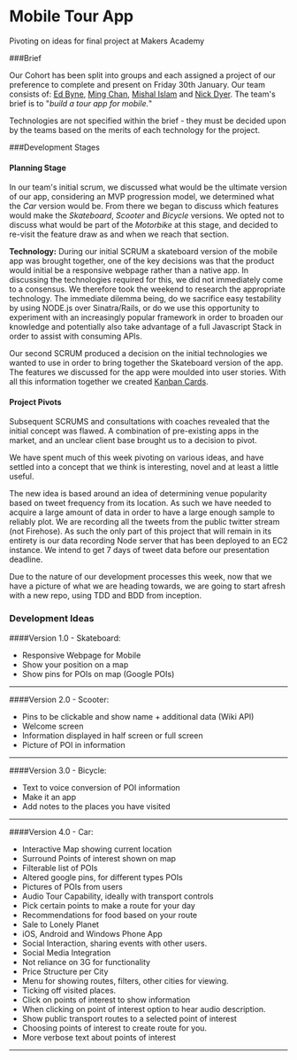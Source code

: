 # Mobile Tour App

Pivoting on ideas for final project at Makers Academy

###Brief

Our Cohort has been split into groups and each assigned a project of our
preference to complete and present on
Friday 30th January. Our team consists of: [Ed
Byne](https://github.com/ejbyne), [Ming Chan](https://github.com/ming-chan),
[Mishal Islam](https://github.com/mishal1) and [Nick
Dyer](https://github.com/nickbdyer). The team's brief is to "*build
a tour app for mobile.*"

Technologies are not specified within the brief - they must be decided upon by
the teams based on the merits of
each technology for the project. 

###Development Stages
     
#### Planning Stage

In our team's initial scrum, we discussed what would be the ultimate version of
our app, considering an MVP progression model, we determined what the *Car*
version would be. From there we began to discuss which features would make the
*Skateboard*, *Scooter* and *Bicycle* versions. We opted not to discuss what
would be part of the *Motorbike* at this stage, and decided to re-visit the
feature draw as and when we reach that section.
     
**Technology:** During our initial SCRUM a skateboard version of the
mobile app was brought together, one of the key decisions was that the
product would initial be a responsive webpage rather than a native app. In
discussing the technologies required for this, we did not immediately come
to a consensus. We therefore took the weekend to research the appropriate
technology. The immediate dilemma being, do we sacrifice easy testability
by using NODE.js over Sinatra/Rails, or do we use this opportunity to
experiment with an increasingly popular framework in order to broaden our
knowledge and potentially also take advantage of a full Javascript Stack in
order to assist with consuming APIs.

Our second SCRUM produced a decision on the initial technologies we wanted
to use in order to bring together the Skateboard version of the app. The
features we discussed for the app were moulded into user stories. With all this
information together we created [Kanban
Cards](http://en.wikipedia.org/wiki/Kanban_%28development%29).

#### Project Pivots

Subsequent SCRUMS and consultations with coaches revealed that the initial
concept was flawed. A combination of pre-existing apps in the market, and an
unclear client base brought us to a decision to pivot. 

We have spent much of this week pivoting on various ideas, and have settled
into a concept that we think is interesting, novel and at least a little
useful. 

The new idea is based around an idea of determining venue popularity based on
tweet frequency from its location. As such we have needed to acquire a large
amount of data in order to have a large enough sample to reliably plot. We are
recording all the tweets from the public twitter stream (not Firehose). As such 
the only part of this project that will remain in its entirety is our data
recording Node server that has been deployed to an EC2 instance. We intend to
get 7 days of tweet data before our presentation deadline. 

Due to the nature of our development processes this week, now that we have a picture of what we are heading towards, we are going to start afresh with a new repo, using TDD and BDD from inception.

### Development Ideas

####Version 1.0 - Skateboard:

- Responsive Webpage for Mobile
- Show your position on a map
- Show pins for POIs on map (Google POIs)

---

####Version 2.0 - Scooter: 

- Pins to be clickable and show name + additional data (Wiki API)
- Welcome screen
- Information displayed in half screen or full screen
- Picture of POI in information

---

####Version 3.0 - Bicycle:

- Text to voice conversion of POI information
- Make it an app
- Add notes to the places you have visited

---

####Version 4.0 - Car:

- Interactive Map showing current location
- Surround Points of interest shown on map
- Filterable list of POIs
- Altered google pins, for different types POIs
- Pictures of POIs from users
- Audio Tour Capability, ideally with transport controls
- Pick certain points to make a route for your day
- Recommendations for food based on your route
- Sale to Lonely Planet
- iOS, Android and Windows Phone App
- Social Interaction, sharing events with other users.
- Social Media Integration
- Not reliance on 3G for functionality
- Price Structure per City
- Menu for showing routes, filters, other cities for viewing. 
- Ticking off visited places. 
- Click on points of interest to show information
- When clicking on point of interest option to hear audio description.
- Show public transport routes to a selected point of interest
- Choosing points of interest to create route for you.
- More verbose text about points of interest

---
